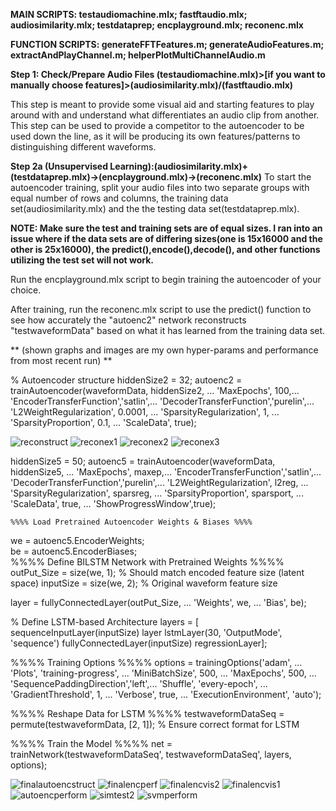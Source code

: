 
**MAIN SCRIPTS: testaudiomachine.mlx; fastftaudio.mlx; audiosimilarity.mlx; testdataprep; encplayground.mlx; reconenc.mlx**

**FUNCTION SCRIPTS: generateFFTFeatures.m; generateAudioFeatures.m; extractAndPlayChannel.m; helperPlotMultiChannelAudio.m**

**Step 1: Check/Prepare Audio Files (testaudiomachine.mlx)>[if you want to manually choose features]>(audiosimilarity.mlx)/(fastftaudio.mlx)**

This step is meant to provide some visual aid and starting features to play around with and understand what differentiates an audio clip from another. This step can be used to provide a competitor to the autoencoder to be used down the line, as it will be producing its own features/patterns to distinguishing different waveforms.

**Step 2a (Unsupervised Learning):(audiosimilarity.mlx)+(testdataprep.mlx)->(encplayground.mlx)->(reconenc.mlx)**
To start the autoencoder training, split your audio files into two separate groups with equal number of rows and columns, the training data set(audiosimilarity.mlx) and the the testing data set(testdataprep.mlx). 

**NOTE: Make sure the test and training sets are of equal sizes. I ran into an issue where if the data sets are of differing sizes(one is 15x16000 and the other is 25x16000), the predict(),encode(),decode(), and other functions utilizing the test set will not work.**

Run the encplayground.mlx script to begin training the autoencoder of your choice.

After training, run the reconenc.mlx script to use the predict() function to see how accurately the "autoenc2" network reconstructs "testwaveformData" based on what it has learned from the training data set. 

** (shown graphs and images are my own hyper-params and performance from most recent run)
**




%  Autoencoder structure
hiddenSize2 = 32;
autoenc2 = trainAutoencoder(waveformData, hiddenSize2, ...
    'MaxEpochs', 100,...
    'EncoderTransferFunction','satlin',...
     'DecoderTransferFunction','purelin',...
    'L2WeightRegularization', 0.0001, ...
    'SparsityRegularization', 1, ...
    'SparsityProportion', 0.1, ...
    'ScaleData', true);




![reconstruct](https://github.com/user-attachments/assets/59d125e0-6a50-4ba3-9a70-b66abe7893f6)
![reconex1](https://github.com/user-attachments/assets/6cbfd895-a8e6-4d03-9818-ec504e59d3cf)
![reconex2](https://github.com/user-attachments/assets/73d72e94-dae0-4e5a-b785-f61af1ca1e5f)
![reconex3](https://github.com/user-attachments/assets/e2eb4745-18aa-4027-a410-360e3bb20da0)


hiddenSize5 = 50; 
autoenc5 = trainAutoencoder(waveformData, hiddenSize5, ...
    'MaxEpochs', maxep,...
    'EncoderTransferFunction','satlin',...
     'DecoderTransferFunction','purelin',...
    'L2WeightRegularization', l2reg, ...
    'SparsityRegularization', sparsreg, ...
    'SparsityProportion', sparsport, ...
    'ScaleData', true, ...
    'ShowProgressWindow',true);

    %%%% Load Pretrained Autoencoder Weights & Biases %%%%
we = autoenc5.EncoderWeights;  
be = autoenc5.EncoderBiases;  
%%%% Define BILSTM Network with Pretrained Weights %%%%
outPut_Size = size(we, 1);  % Should match encoded feature size (latent space)
inputSize = size(we, 2);    % Original waveform feature size

layer = fullyConnectedLayer(outPut_Size, ...
    'Weights', we, ...
    'Bias', be);

% Define LSTM-based Architecture
layers = [
    sequenceInputLayer(inputSize)
    layer
    lstmLayer(30, 'OutputMode', 'sequence')
    fullyConnectedLayer(inputSize)
    regressionLayer];

%%%% Training Options %%%%
options = trainingOptions('adam', ...
   'Plots', 'training-progress', ...
   'MiniBatchSize', 500, ...
   'MaxEpochs', 500, ...
   'SequencePaddingDirection','left',...
   'Shuffle', 'every-epoch', ...
   'GradientThreshold', 1, ...
   'Verbose', true, ...
   'ExecutionEnvironment', 'auto');

%%%% Reshape Data for LSTM %%%%
testwaveformDataSeq = permute(testwaveformData, [2, 1]); % Ensure correct format for LSTM

%%%% Train the Model %%%%
net = trainNetwork(testwaveformDataSeq', testwaveformDataSeq', layers, options);



![finalautoencstruct](https://github.com/user-attachments/assets/a094434b-2b0f-4825-af86-b30be56ff2ec)
![finalencperf](https://github.com/user-attachments/assets/0a6ccdad-b16d-467d-8e4a-fdf30f14714a)
![finalencvis2](https://github.com/user-attachments/assets/984434aa-6e4c-4091-aeac-11129e2fb6c5)
![finalencvis1](https://github.com/user-attachments/assets/ed5e8eb6-8953-42fb-baeb-c638702e21e4)
![autoencperform](https://github.com/user-attachments/assets/2380af98-91c2-45dd-b3e3-f6928ef97bb8)
![simtest2](https://github.com/user-attachments/assets/36e4a10c-f50b-4723-af0a-212e8a393e84)
![svmperform](https://github.com/user-attachments/assets/ab19c193-d16a-4ddb-92d8-1c531ba782eb)
